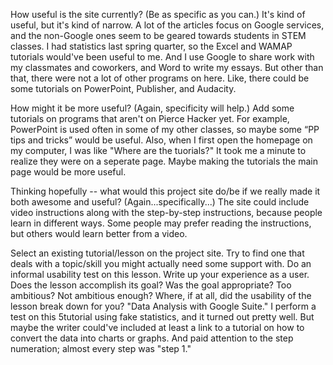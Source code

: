 How useful is the site currently? (Be as specific as you can.)
It's kind of useful, but it's kind of narrow. A lot of the articles focus on Google services, and the non-Google ones seem to be geared towards students in STEM classes. I had statistics last spring quarter, so the Excel and WAMAP tutorials would've been useful to me. And I use Google to share work with my classmates and coworkers, and Word to write my essays. But other than that, there were not a lot of other programs on here. Like, there could be some tutorials on PowerPoint, Publisher, and Audacity.

How might it be more useful? (Again, specificity will help.)
Add some tutorials on programs that aren't on Pierce Hacker yet. For example, PowerPoint is used often in some of my other classes, so maybe some “PP tips and tricks” would be useful. Also, when I first open the homepage on my computer, I was like "Where are the tuorials?" It took me a minute to realize they were on a seperate page. Maybe making the tutorials the main page would be more useful.

Thinking hopefully -- what would this project site do/be if we really made it both awesome and useful? (Again...specifically...)
The site could include video instructions along with the step-by-step instructions, because people learn in different ways. Some people may prefer reading the instructions, but others would learn better from a video.

Select an existing tutorial/lesson on the project site. Try to find one that deals with a topic/skill you might actually need some support with.
Do an informal usability test on this lesson.
Write up your experience as a user. Does the lesson accomplish its goal? Was the goal appropriate? Too ambitious? Not ambitious enough? Where, if at all, did the usability of the lesson break down for you?
"Data Analysis with Google Suite." I perform a test on this 5tutorial using fake statistics, and it turned out pretty well. But maybe the writer could've included at least a link to a tutorial on how to convert the data into charts or graphs. And paid attention to the step numeration; almost every step was "step 1."
